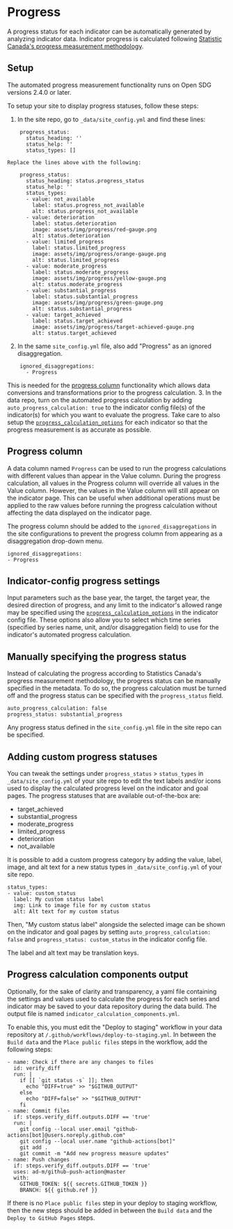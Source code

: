 <h1>Progress</h1>

A progress status for each indicator can be automatically generated by analyzing indicator data. Indicator progress is calculated following [Statistic Canada's progress measurement methodology](https://sdgcif-data-canada-oddcic-donnee.github.io/methodology/).

## Setup

The automated progress measurement functionality runs on Open SDG versions 2.4.0 or later.

To setup your site to display progress statuses, follow these steps:
1. In the site repo, go to `_data/site_config.yml` and find these lines:
```
    progress_status:
      status_heading: ''
      status_help: ''
      status_types: []
```
    Replace the lines above with the following:
```
    progress_status:
      status_heading: status.progress_status
      status_help: ''
      status_types:
      - value: not_available
        label: status.progress_not_available
        alt: status.progress_not_available
      - value: deterioration
        label: status.deterioration
        image: assets/img/progress/red-gauge.png
        alt: status.deterioration
      - value: limited_progress
        label: status.limited_progress
        image: assets/img/progress/orange-gauge.png
        alt: status.limited_progress
      - value: moderate_progress
        label: status.moderate_progress
        image: assets/img/progress/yellow-gauge.png
        alt: status.moderate_progress
      - value: substantial_progress
        label: status.substantial_progress
        image: assets/img/progress/green-gauge.png
        alt: status.substantial_progress
      - value: target_achieved
        label: status.target_achieved
        image: assets/img/progress/target-achieved-gauge.png
        alt: status.target_achieved
```
2. In the same `site_config.yml` file, also add "Progress" as an ignored disaggregation. 
```
    ignored_disaggregations:
      - Progress
```
This is needed for the [progress column](#progress-column) functionality which allows data conversions and transformations prior to the progress calculation.
3. In the data repo, turn on the automated progress calculation by adding `auto_progress_calculation: true` to the indicator config file(s) of the indicator(s) for which you want to evaluate the progress. Take care to also setup the [`progress_calculation_options`](indicator-configuration.md#progress_calculation_options) for each indicator so that the progress measurement is as accurate as possible.

## Progress column

A data column named `Progress` can be used to run the progress calculations with different values than appear in the Value column. During the progress calculation, all values in the Progress column will override all values in the Value column. However, the values in the Value column will still appear on the indicator page. This can be useful when additional operations must be applied to the raw values before running the progress calculation without affecting the data displayed on the indicator page.

The progress column should be added to the `ignored_disaggregations` in the site configurations to prevent the progress column from appearing as a disaggregation drop-down menu.
```
ignored_disaggregations:
- Progress
```

## Indicator-config progress settings

Input parameters such as the base year, the target, the target year, the desired direction of progress, and any limit to the indicator's allowed range may be specified using the [`progress_calculation_options`](indicator-configuration.md#progress_calculation_options) in the indicator config file. These options also allow you to select which time series (specified by series name, unit, and/or disaggregation field) to use for the indicator's automated progress calculation. 

## Manually specifying the progress status

Instead of calculating the progress according to Statistics Canada's progress measurement methodology, the progress status can be manually specified in the metadata. To do so, the progress calculation must be turned off and the progress status can be specified with the `progress_status` field.
```
auto_progress_calculation: false
progress_status: substantial_progress
```
Any progress status defined in the `site_config.yml` file in the site repo can be specified.

## Adding custom progress statuses

You can tweak the settings under `progress_status` > `status_types` in `_data/site_config.yml` of your site repo to edit the text labels and/or icons used to display the calculated progress level on the indicator and goal pages. The progress statuses that are available out-of-the-box are:
- target_achieved
- substantial_progress
- moderate_progress
- limited_progress
- deterioration
- not_available

It is possible to add a custom progress category by adding the value, label, image, and alt text for a new status types in `_data/site_config.yml` of your site repo.

```
status_types:
- value: custom_status
  label: My custom status label
  img: Link to image file for my custom status
  alt: Alt text for my custom status
```

Then, "My custom status label" alongside the selected image can be shown on the indicator and goal pages by setting `auto_progress_calculation: false` and `progress_status: custom_status` in the indicator config file.

The label and alt text may be translation keys.

## Progress calculation components output

Optionally, for the sake of clarity and transparency, a yaml file containing the settings and values used to calculate the progress for each series and indicator may be saved to your data repository during the data build. The output file is named `indicator_calculation_components.yml`.

 To enable this, you must edit the "Deploy to staging" workflow in your data repository at `/.github/workflows/deploy-to-staging.yml`. In between the `Build data` and the `Place public files` steps in the workflow, add the following steps:
```
- name: Check if there are any changes to files
  id: verify_diff
  run: |
    if [[ `git status -s` ]]; then
      echo "DIFF=true" >> "$GITHUB_OUTPUT"
    else
      echo "DIFF=false" >> "$GITHUB_OUTPUT"
    fi
- name: Commit files
  if: steps.verify_diff.outputs.DIFF == 'true'
  run: |
    git config --local user.email "github-actions[bot]@users.noreply.github.com"
    git config --local user.name "github-actions[bot]"
    git add .
    git commit -m "Add new progress measure updates"
- name: Push changes
  if: steps.verify_diff.outputs.DIFF == 'true'
  uses: ad-m/github-push-action@master
  with:
    GITHUB_TOKEN: ${{ secrets.GITHUB_TOKEN }}
    BRANCH: ${{ github.ref }}
```

If there is no `Place public files` step in your deploy to staging workflow, then the new steps should be added in between the `Build data` and the `Deploy to GitHub Pages` steps.

